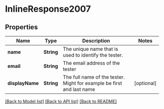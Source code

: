 # InlineResponse2007

## Properties
Name | Type | Description | Notes
------------ | ------------- | ------------- | -------------
**name** | **String** | The unique name that is used to identify the tester. | 
**email** | **String** | The email address of the tester | 
**displayName** | **String** | The full name of the tester. Might for example be first and last name | [optional] 

[[Back to Model list]](../README.md#documentation-for-models) [[Back to API list]](../README.md#documentation-for-api-endpoints) [[Back to README]](../README.md)


